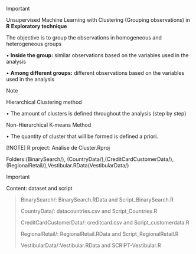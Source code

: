 > [!IMPORTANT]
>Unsupervised Machine Learning with Clustering (Grouping observations) in **R**
> **Exploratory technique**
>
> The objective is to group the observations in homogeneous and heterogeneous
groups


• **Inside the group:** similar observations based on the variables used in the analysis

• **Among different groups:** different observations based on the variables used in the analysis
> [!NOTE]
> Hierarchical Clustering method
>
>• The amount of clusters is defined throughout the analysis (step by step)
>
> Non-Hierarchical K-means Method
>
> • The quantity of cluster that will be formed is defined a priori.
>
>  [!NOTE]
> R project: Análise de Cluster.Rproj
>
> Folders:(BinarySearch/),  (CountryData/),(CreditCardCustomerData/),(RegionalRetail/),Vestibular.RData(VestibularData/)


> [!IMPORTANT]
>Content: dataset and script

 
> BinarySearch/: BinarySearch.RData and Script_BinarySearch.R
>
> CountryData/: datacountries.csv and Script_Countries.R
>
>CreditCardCustomerData/:  creditcard.csv and Script_customerdata.R
>
>  RegionalRetail/: RegionalRetail.RData and Script_RegionalRetail.R
>
> VestibularData/:Vestibular.RData and SCRIPT-Vestibular.R


